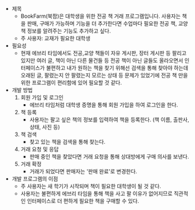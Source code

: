 - 제목
	- BookFarm(북팜)은 대학생을 위한 전공 책 거래 프로그램입니다. 사용자는 책을 판매, 구매가 가능하며 기능을 더 추가한다면 수업마다 필요한 전공 책, 교양 책 정보를 알려주는 기능도 추가하고 싶다.    
    - 주 사용자: 교재가 필요한 대학생
- 필요성
    - 현재 에브리 타임에서도 전공,교양 책들이 자유 게시판, 장터 게시판 등 팔리고 있지만 여러 글, 책이 아닌 다른 물건들 등 전공 책이 아닌 글들도 올라오면서 인터페이스가 불편하고 내가 원하는 책을 찾기 위해선 검색을 통해 찾아야 하는데 오래된 글, 팔렸는지 안 팔렸는지 모르는 상태 등 문제가 있었기에 전공 책 만을 위한 프로그램이 편리함에 있어 필요할 것 같다.
- 개발 방법
	1. 회원 가입 및 로그인
		- 에브리 타임처럼 대학생 증명을 통해 회원 가입을 하여 로그인을 한다.
    2. 책 등록
	    - 사용자는 팔고 싶은 책의 정보를 입력하여 책을 등록한다. (책 이름, 출판사, 상태, 사진 등)
    3. 책 검색
	    - 찾고 있는 책을 검색을 통해 찾는다.
    4. 거래 요청 및 응답
	    - 판매 중인 책을 찾았다면 거래 요청을 통해 상대방에게 구매 의사를 보낸다.
    5. 거래 확정
	    - 거래가 되었다면 판매자는 '판매 완료'로 변경한다.
- 개발 프로그램의 이점
    - 주 사용자는 새 학기가 시작되며 책이 필요한 대학생이 될 것 같다.
    - 사용자는  불편하게 에브리 타임을 통해 책을 사고 팔 이유가 없어지므로 직관적인 인터페이스로 더 편하게 필요한 책을 구매할 수 있다.